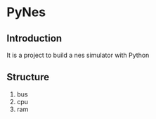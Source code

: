# PyNes
## Introduction
It is a project to build a nes simulator with Python
## Structure
1. bus
2. cpu
3. ram